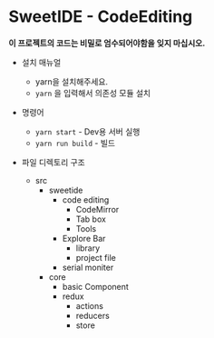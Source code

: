 # SweetIDE - CodeEditing

**이 프로젝트의 코드는 비밀로 엄수되어야함을 잊지 마십시오.**

- 설치 매뉴얼
  - yarn을 설치해주세요.
  - `yarn` 을 입력해서 의존성 모듈 설치

- 명령어
  * `yarn start` - Dev용 서버 실행
  * `yarn run build` - 빌드


- 파일 디렉토리 구조
  - src
    - sweetide
      - code editing
        - CodeMirror
        - Tab box
        - Tools
      - Explore Bar
        - library
        - project file
      - serial moniter
    - core
      - basic Component
      - redux
        - actions
        - reducers
        - store
